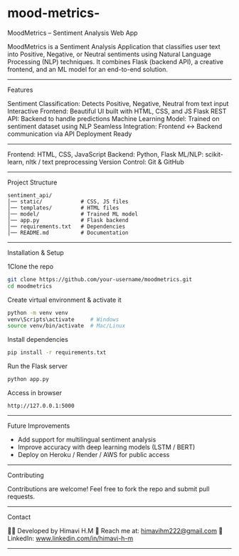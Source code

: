 ﻿# mood-metrics-

 MoodMetrics – Sentiment Analysis Web App

MoodMetrics is a Sentiment Analysis Application that classifies user text into Positive, Negative, or Neutral sentiments using Natural Language Processing (NLP) techniques.
It combines Flask (backend API), a creative frontend, and an ML model for an end-to-end solution.

---

 Features

Sentiment Classification: Detects Positive, Negative, Neutral from text input
Interactive Frontend: Beautiful UI built with HTML, CSS, and JS
Flask REST API: Backend to handle predictions
Machine Learning Model: Trained on sentiment dataset using NLP
Seamless Integration: Frontend ↔ Backend communication via API
Deployment Ready

---

Frontend: HTML, CSS, JavaScript
Backend: Python, Flask
ML/NLP: scikit-learn, nltk / text preprocessing
Version Control: Git & GitHub

---
 Project Structure

```
sentiment_api/
│── static/            # CSS, JS files  
│── templates/         # HTML files  
│── model/             # Trained ML model  
│── app.py             # Flask backend  
│── requirements.txt   # Dependencies  
│── README.md          # Documentation  
```

---

 Installation & Setup

1Clone the repo

```bash
git clone https://github.com/your-username/moodmetrics.git
cd moodmetrics
```

Create virtual environment & activate it

```bash
python -m venv venv
venv\Scripts\activate     # Windows
source venv/bin/activate  # Mac/Linux
```

Install dependencies

```bash
pip install -r requirements.txt
```

Run the Flask server

```bash
python app.py
```

Access in browser

```
http://127.0.0.1:5000
```

---

 Future Improvements

* Add support for multilingual sentiment analysis 
* Improve accuracy with deep learning models (LSTM / BERT) 
* Deploy on Heroku / Render / AWS for public access 

---

 Contributing

Contributions are welcome! Feel free to fork the repo and submit pull requests.

---

 Contact

👩‍💻 Developed by Himavi H.M
📩 Reach me at: himavihm222@gmail.com 
🔗 LinkedIn: www.linkedin.com/in/himavi-h-m

---




